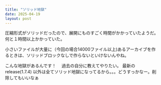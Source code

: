 ```yaml
---
title: "ソリッド地獄"
date: 2025-04-19
layout: post
---
```


圧縮形式がソリッドだったので、展開にものすごく時間がかかっていたようだ。
何と１時間以上かかっていた。

小さいファイルが大量に（今回の場合14000ファイル以上)あるアーカイブを作るときは、ソリッドブロックなしで作らないといけないんやね。

こんな地獄があるんです！　
過去の自分に教えてやりたい。
最新のrelease(1.7.4) 以外は全てソリッド地獄になってるから。。。どうすっかなー。削除してもいいなぁ

